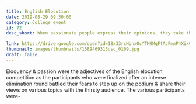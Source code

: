 ```yaml
---
title: English Elocution
date: 2019-08-29 09:30:00
category: College event
id: 72
desc_short: When passionate people express their opinions, they take those along with them to explore their world. The Elocution competition was a cascade of ideas that put the audience at the edges of their seats.

link: https://drive.google.com/open?id=18x33rcHUnxOcYTM9MgFtAcFmmP4Xix9t
thumbnail: images/thumbnails/1589469315dsc_0109.jpg
draft: false
---
```


Eloquency & passion  were the adjectives of the English elocution competition as the participants who were finalized after an intense elimination round battled their fears to step up on the podium & share their views on various topics with the thirsty audience. The various participants were-
